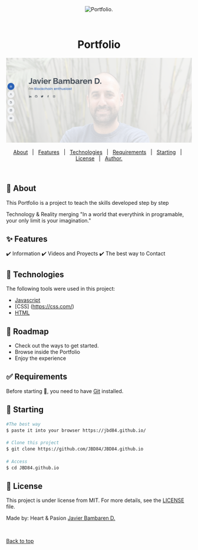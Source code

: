  <div align="center" id="top"> 
  <img src="./.github/app.gif" 
  alt="Portfolio." />

&#xa0;

  <!-- <a href="https://JBD.netlify.app">Demo</a> -->
</div>

<h1 align="center">Portfolio</h1>
<div align="center">
  <img alt ="Portfolio" src="assets/img/portada.png">
</div>

<p align="center">
  <a href="#dart-about">About</a> &#xa0; | &#xa0; 
  <a href="#sparkles-features">Features</a> &#xa0; | &#xa0;
  <a href="#rocket-technologies">Technologies</a> &#xa0; | &#xa0;
  <a href="#white_check_mark-requirements">Requirements</a> &#xa0; | &#xa0;
  <a href="#checkered_flag-starting">Starting</a> &#xa0; | &#xa0;
  <a href="#memo-license">License</a> &#xa0; | &#xa0;
  <a href="https://github.com/JBD84" target="_blank">Author.</a>
</p>

<br>

## :dart: About

This Portfolio is a project to teach the skills developed step by step

Technology & Reality merging
"In a world that everythink in programable, your only limit is your imagination."

## :sparkles: Features

:heavy_check_mark: Information
:heavy_check_mark: Videos and Proyects
:heavy_check_mark: The best way to Contact

## :rocket: Technologies

The following tools were used in this project:

- [Javascript](https://javascript.com/)
- [CSS] (https://css.com/)
- [HTML](https://html.com/)


## :construction_worker: Roadmap

<ul>
<li>Check out the ways to get started.
<li>Browse inside the Portfolio 
<li>Enjoy the experience
</ul>

## :white_check_mark: Requirements

Before starting :checkered_flag:, you need to have [Git](https://git-scm.com) installed.

## :checkered_flag: Starting

```bash
#The best way
$ paste it into your browser https://jbd84.github.io/

# Clone this project
$ git clone https://github.com/JBD84/JBD84.github.io

# Access
$ cd JBD84.github.io
```

## :memo: License

This project is under license from MIT. For more details, see the [LICENSE](LICENSE.md) file.

Made by: Heart & Pasion <a href="https://github.com/JBD84" target="_blank">Javier Bambaren D.</a>

&#xa0;

<a href="#top">Back to top</a>

